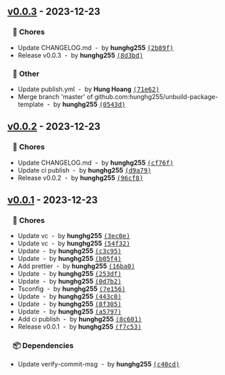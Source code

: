 ## [v0.0.3](https://github.com/hunghg255/unbuild-package-template/compare/v0.0.2...v0.0.3) - 2023-12-23
### &nbsp;&nbsp;&nbsp;🏡 Chores

- Update CHANGELOG.md &nbsp;-&nbsp; by **hunghg255** [<samp>(2b89f)</samp>](https://github.com/hunghg255/unbuild-package-template/commit/2b89f05)
- Release v0.0.3 &nbsp;-&nbsp; by **hunghg255** [<samp>(8d3bd)</samp>](https://github.com/hunghg255/unbuild-package-template/commit/8d3bdb0)

### &nbsp;&nbsp;&nbsp;🧹 Other

- Update publish.yml &nbsp;-&nbsp; by **Hung Hoang** [<samp>(71e62)</samp>](https://github.com/hunghg255/unbuild-package-template/commit/71e62bd)
- Merge branch 'master' of github.com:hunghg255/unbuild-package-template &nbsp;-&nbsp; by **hunghg255** [<samp>(0543d)</samp>](https://github.com/hunghg255/unbuild-package-template/commit/0543d42)
## [v0.0.2](https://github.com/hunghg255/unbuild-package-template/compare/v0.0.1...v0.0.2) - 2023-12-23
### &nbsp;&nbsp;&nbsp;🏡 Chores

- Update CHANGELOG.md &nbsp;-&nbsp; by **hunghg255** [<samp>(cf76f)</samp>](https://github.com/hunghg255/unbuild-package-template/commit/cf76f64)
- Update ci publish &nbsp;-&nbsp; by **hunghg255** [<samp>(d9a79)</samp>](https://github.com/hunghg255/unbuild-package-template/commit/d9a79c6)
- Release v0.0.2 &nbsp;-&nbsp; by **hunghg255** [<samp>(96cf8)</samp>](https://github.com/hunghg255/unbuild-package-template/commit/96cf89a)
## [v0.0.1](https://github.com/hunghg255/unbuild-package-template/compare/2795c5023ab14012eb99b8aff6d9ba09d7137587...v0.0.1) - 2023-12-23
### &nbsp;&nbsp;&nbsp;🏡 Chores

- Update vc &nbsp;-&nbsp; by **hunghg255** [<samp>(3ec0e)</samp>](https://github.com/hunghg255/unbuild-package-template/commit/3ec0e8a)
- Update vc &nbsp;-&nbsp; by **hunghg255** [<samp>(54f32)</samp>](https://github.com/hunghg255/unbuild-package-template/commit/54f32a3)
- Update &nbsp;-&nbsp; by **hunghg255** [<samp>(c3c95)</samp>](https://github.com/hunghg255/unbuild-package-template/commit/c3c95e7)
- Update &nbsp;-&nbsp; by **hunghg255** [<samp>(b05f4)</samp>](https://github.com/hunghg255/unbuild-package-template/commit/b05f46f)
- Add prettier &nbsp;-&nbsp; by **hunghg255** [<samp>(16ba0)</samp>](https://github.com/hunghg255/unbuild-package-template/commit/16ba01f)
- Update &nbsp;-&nbsp; by **hunghg255** [<samp>(253df)</samp>](https://github.com/hunghg255/unbuild-package-template/commit/253df19)
- Update &nbsp;-&nbsp; by **hunghg255** [<samp>(0d7b2)</samp>](https://github.com/hunghg255/unbuild-package-template/commit/0d7b2f7)
- Tsconfig &nbsp;-&nbsp; by **hunghg255** [<samp>(7e156)</samp>](https://github.com/hunghg255/unbuild-package-template/commit/7e156bd)
- Update &nbsp;-&nbsp; by **hunghg255** [<samp>(443c0)</samp>](https://github.com/hunghg255/unbuild-package-template/commit/443c0e7)
- Update &nbsp;-&nbsp; by **hunghg255** [<samp>(8f305)</samp>](https://github.com/hunghg255/unbuild-package-template/commit/8f30576)
- Update &nbsp;-&nbsp; by **hunghg255** [<samp>(a5797)</samp>](https://github.com/hunghg255/unbuild-package-template/commit/a579783)
- Add ci publish &nbsp;-&nbsp; by **hunghg255** [<samp>(8c601)</samp>](https://github.com/hunghg255/unbuild-package-template/commit/8c6015e)
- Release v0.0.1 &nbsp;-&nbsp; by **hunghg255** [<samp>(f7c53)</samp>](https://github.com/hunghg255/unbuild-package-template/commit/f7c53d2)

### &nbsp;&nbsp;&nbsp;📦 Dependencies

- Update verify-commit-msg &nbsp;-&nbsp; by **hunghg255** [<samp>(c40cd)</samp>](https://github.com/hunghg255/unbuild-package-template/commit/c40cd66)
